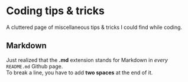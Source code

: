 # Coding tips & tricks

A cluttered page of miscellaneous tips & tricks I could find while coding.

## Markdown

Just realized that the **.md** extension stands for Markdown in *every* `README.md` Github page.  
To break a line, you have to add **two spaces** at the end of it. 
